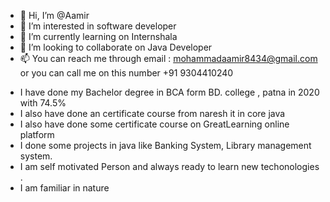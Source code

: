 - 👋 Hi, I’m @Aamir
- 👀 I’m interested in software developer
- 🌱 I’m currently learning on Internshala 
- 💞️ I’m looking to collaborate on Java Developer
- 📫 You can reach me through email : mohammadaamir8434@gmail.com or you can call me on this number +91 9304410240 

* I have done my Bachelor degree in BCA form BD. college , patna in 2020 with 74.5%
* I also have done an certificate course from naresh it in core java
* I also have done some certificate course on GreatLearning online platform
* I done some projects in java like Banking System, Library management system.
* I am self motivated Person and always ready to learn new techonologies .
* I am familiar in nature 
